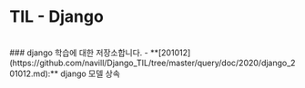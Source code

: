 # TIL - Django
<br>
### django 학습에 대한 저장소합니다.
- **[201012](https://github.com/navill/Django_TIL/tree/master/query/doc/2020/django_201012.md):** django 모델 상속

